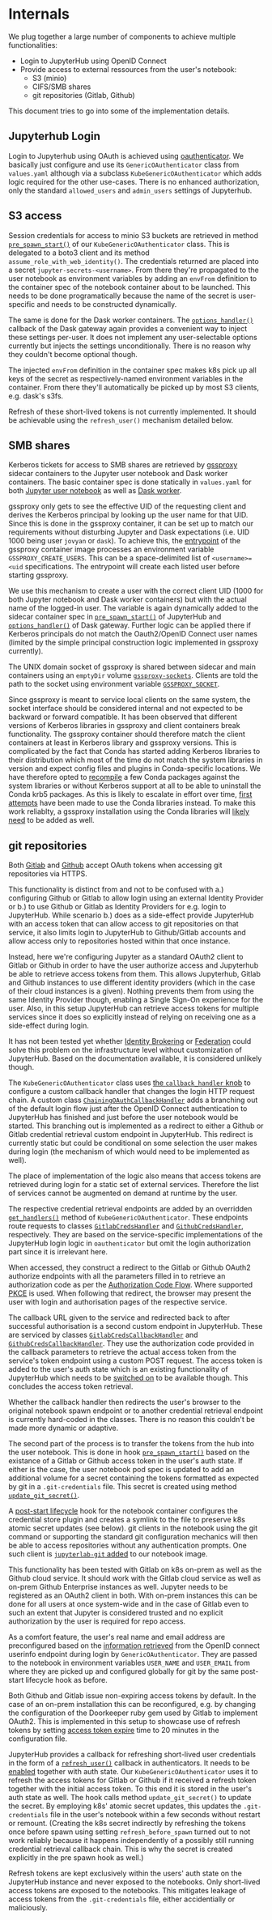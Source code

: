 # Internals

We plug together a large number of components to achieve multiple functionalities:

- Login to JupyterHub using OpenID Connect
- Provide access to external ressources from the user's notebook:
  - S3 (minio)
  - CIFS/SMB shares
  - git repositories (Gitlab, Github)

This document tries to go into some of the implementation details.

## Jupyterhub Login

Login to Jupyterhub using OAuth is achieved using
[oauthenticator](https://github.com/jupyterhub/oauthenticator).
We basically just configure and use its `GenericOAuthenticator` class from
`values.yaml` although via a subclass `KubeGenericOAuthenticator` which adds
logic required for the other use-cases.
There is no enhanced authorization, only the standard `allowed_users` and
`admin_users` settings of Jupyterhub.

## S3 access

Session credentials for access to minio S3 buckets are retrieved in method
[`pre_spawn_start()`](../files/jupyterhub/kubeoauth.py#L242) of our
`KubeGenericOAuthenticator` class.
This is delegated to a boto3 client and its method
`assume_role_with_web_identity()`.
The credentials returned are placed into a secret `jupyter-secrets-<username>`.
From there they're propagated to the user notebook as environment variables by
adding an `envFrom` definition to the container spec of the notebook container
about to be launched.
This needs to be done programatically because the name of the secret is
user-specific and needs to be constructed dynamically.

The same is done for the Dask worker containers.
The [`options_handler()`](../values.yaml#L180) callback of the Dask gateway
again provides a convenient way to inject these settings per-user.
It does not implement any user-selectable options currently but injects the
settings unconditionally.
There is no reason why they couldn't become optional though.

The injected `envFrom` definition in the container spec makes k8s pick up all
keys of the secret as respectively-named environment variables in the
container.
From there they'll automatically be picked up by most S3 clients, e.g. dask's
s3fs.

Refresh of these short-lived tokens is not currently implemented.
It should be achievable using the `refresh_user()` mechanism detailed below.

## SMB shares

Kerberos tickets for access to SMB shares are retrieved by
[gssproxy](https://github.com/gssapi/gssproxy) sidecar containers to the
Jupyter user notebook and Dask worker containers.
The basic container spec is done statically in `values.yaml` for both [Jupyter
user notebook](../values.yaml#L56) as well as [Dask
worker](../values.yaml#L250).

gssproxy only gets to see the effective UID of the requesting client and
derives the Kerberos principal by looking up the user name for that UID.
Since this is done in the gssproxy container, it can be set up to match our
requirements without disturbing Jupyter and Dask expectations (i.e. UID 1000
being user `jovyan` or `dask`).
To achieve this, the [entrypoint](../docker/gssproxy/entrypoint) of the gssproxy
container image processes an environment variable `GSSPROXY_CREATE_USERS`.
This can be a space-delimited list of `<username>=<uid` specifications.
The entrypoint will create each listed user before starting gssproxy.

We use this mechanism to create a user with the correct client UID (1000 for
both Jupyter notebook and Dask worker containers) but with the actual name of
the logged-in user.
The variable is again dynamically added to the sidecar container spec in
[`pre_spawn_start()`](../files/jupyterhub/kubeoauth.py#L261) of JupyterHub and
[`options_handler()`](../values.yaml#L190) of Dask gateway.
Further logic can be applied there if Kerberos principals do not match the
Oauth2/OpenID Connect user names (limited by the simple principal construction
logic implemented in gssproxy currently).

The UNIX domain socket of gssproxy is shared between sidecar and main
containers using an `emptyDir` volume [`gssproxy-sockets`](../values.yaml#L42).
Clients are told the path to the socket using environment variable
[`GSSPROXY_SOCKET`](../values.yaml#L35).

Since gssproxy is meant to service local clients on the same system, the socket
interface should be considered internal and not expected to be backward or
forward compatible.
It has been observed that different versions of Kerberos libraries in gssproxy
and client containers break functionality.
The gssproxy container should therefore match the client containers at least in
Kerberos library and gssproxy versions.
This is complicated by the fact that Conda has started adding Kerberos
libraries to their distribution which most of the time do not match the system
libraries in version and expect config files and plugins in Conda-specific
locations.
We have therefore opted to [recompile](../docker/jupyter/Dockerfile#L32) a
few Conda packages against the system libraries or without Kerberos support at
all to be able to uninstall the Conda krb5 packages.
As this is likely to escalate in effort over time, [first
attempts](../docker/jupyter/Dockerfile.conda-krb5) have been made to use the Conda
libraries instead.
To make this work reliablty, a gssproxy installation using the Conda libraries
will [likely need](../docker/jupyter/Dockerfile.conda-krb5#L38) to be added as
well.

## git repositories

Both
[Gitlab](https://gitlab.com/gitlab-org/gitlab/-/blob/master/vendor/jupyter/values.yaml)
and
[Github](https://github.blog/2012-09-21-easier-builds-and-deployments-using-git-over-https-and-oauth/)
accept OAuth tokens when accessing git repositories via HTTPS.

This functionality is distinct from and not to be confused with a.) configuring
Github or Gitlab to allow login using an external Identity Provider or b.) to
use Github or Gitlab as Identity Providers for e.g. login to JupyterHub.
While scenario b.) does as a side-effect provide JupyterHub with an access
token that can allow access to git repositories on that service, it also limits
login to JupyterHub to Github/Gitlab accounts and allow access only to
repositories hosted within that once instance.

Instead, here we're configuring Jupyter as a standard OAuth2 client to Gitlab
or Github in order to have the user authorize access and Jupyterhub be able to
retrieve access tokens from them.
This allows Jupyterhub, Gitlab and Github instances to use different identity
providers (which in the case of their cloud instances is a given).
Nothing prevents them from using the same Identity Provider though, enabling a
Single Sign-On experience for the user.
Also, in this setup JupyterHub can retrieve access tokens for multiple services
since it does so explicitly instead of relying on receiving one as a
side-effect during login.

It has not been tested yet whether [Identity
Brokering](https://www.keycloak.org/docs/latest/server_admin/#_identity_broker)
or [Federation](https://github.com/dexidp/dex) could solve this problem on the
infrastructure level without customization of JupyterHub.
Based on the documentation available, it is considered unlikely though.

The `KubeGenericOAuthenticator` class uses [the `callback_handler`
knob](../files/jupyterhub/kubeoauth.py#L42) to configure a custom callback
handler that changes the login HTTP request chain.
A custom class
[`ChainingOAuthCallbackHandler`](../files/jupyterhub/kubeoauth.py#L25) adds a
branching out of the default login flow just after the OpenID Connect
authentication to JupyterHub has finished and just before the user notebook
would be started.
This branching out is implemented as a redirect to either a Github or Gitlab
credential retrieval custom endpoint in JupyterHub.
This redirect is currently static but could be conditional on some selection
the user makes during login (the mechanism of which would need to be
implemented as well).

The place of implementation of the logic also means that access tokens are
retrieved during login for a static set of external services.
Therefore the list of services cannot be augmented on demand at runtime by the
user.

The respective credential retrieval endpoints are added by an overridden
[`get_handlers()`](../files/jupyterhub/kubeoauth.py#L108) method of
`KubeGenericOAuthenticator`.
These endpoints route requests to classes
[`GitlabCredsHandler`](../files/jupyterhub/gitlabcreds.py#L13) and
[`GithubCredsHandler`](../files/jupyterhub/githubcreds.py#L13), respectively.
They are based on the service-specific implementations of the JupyterHub login
logic in `oauthenticator` but omit the login authorization part since it is
irrelevant here.

When accessed, they construct a redirect to the Gitlab or Github OAuth2
authorize endpoints with all the parameters filled in to retrieve an
authorization code as per the [Authorization Code
Flow](https://oauth.net/2/grant-types/authorization-code/).
Where supported [PKCE](https://oauth.net/2/pkce/) is used.
When following that redirect, the browser may present the user with login and
authorisation pages of the respective service.

The callback URL given to the service and redirected back to after successful
authorisation is a second custom endpoint in JupyterHub.
These are serviced by classes
[`GitlabCredsCallbackHandler`](../files/jupyterhub/gitlabcreds.py#L52) and
[`GithubCredsCallbackHandler`](../files/jupyterhub/githubcreds.py#L54).
They use the authorization code provided in the callback parameters to retrieve
the actual access token from the service's token endpoint using a custom POST
request.
The access token is added to the user's auth state which is an existing
functionality of JupyterHub which needs to be [switched
on](../values.yaml#L125) to be available though.
This concludes the access token retrieval.

Whether the callback handler then redirects the user's browser to the original
notebook spawn endpoint or to another credential retrieval endpoint is
currently hard-coded in the classes.
There is no reason this couldn't be made more dynamic or adaptive.

The second part of the process is to transfer the tokens from the hub into the
user notebook.
This is done in hook
[`pre_spawn_start()`](../files/jupyterhub/kubeoauth.py#L313) based on the
existance of a Gitlab or Github access token in the user's auth state.
If either is the case, the user notebook pod spec is updated to add an
additional volume for a secret containing the tokens formatted as expected by
git in a `.git-credentials` file.
This secret is created using method
[`update_git_secret()`](../files/jupyterhub/kubeoauth.py#L176).

A [post-start lifecycle](../values.yaml#L75) hook for the notebook container
configures the credential store plugin and creates a symlink to the file to
preserve k8s atomic secret updates (see below).
git clients in the notebook using the git command or supporting the standard git
configuration mechanics will then be able to access repositories without any
authentication prompts.
One such client is [`jupyterlab-git` added](../docker/jupyter/Dockerfile#L61)
to our notebook image.

This functionality has been tested with Gitlab on k8s on-prem as well as the
Github cloud service.
It should work with the Gitlab cloud service as well as on-prem Github
Enterprise instances as well.
Jupyter needs to be registered as an OAuth2 client in both.
With on-prem instances this can be done for all users at once system-wide and
in the case of Gitlab even to such an extent that Jupyter is considered trusted
and no explicit authorization by the user is required for repo access.

As a comfort feature, the user's real name and email address are preconfigured
based on the [information retrieved](../files/jupyterhub/kubeoauth.py#L234)
from the OpenID connect userinfo endpoint during login by
`GenericOAuthenticator`.
They are passed to the notebook in environment variables `USER_NAME` and
`USER_EMAIL` from where they are picked up and configured globally for git by
the same post-start lifecycle hook as before.

Both Github and Gitlab issue non-expiring access tokens by default.
In the case of an on-prem installation this can be reconfigured, e.g. by
changing the configuration of the Doorkeeper ruby gem used by Gitlab to
implement OAuth2.
This is implemented in this setup to showcase use of refresh tokens by setting
[access token expire](../files/gitlab/doorkeeper.rb#L42) time to 20 minutes in
the configuration file.

JupyterHub provides a callback for refreshing short-lived user credentials in
the form of a [`refresh_user()`](../files/jupyterhub/kubeoauth.py#L118)
callback in authenticators.
It needs to be [enabled](../values.yaml#L127) together with auth state.
Our `KubeGenericOAuthenticator` uses it to refresh the access tokens for Gitlab or
Github if it received a refresh token together with the initial access token.
To this end it is stored in the user's auth state as well.
The hook calls method `update_git_secret()` to update the secret.
By employing k8s' atomic secret updates, this updates the `.git-credentials`
file in the user's notebook within a few seconds without restart or remount.
(Creating the k8s secret indirectly by refreshing the tokens once before spawn
using setting `refresh_before_spawn` turned out to not work reliably because it
happens independently of a possibly still running credential retrieval callback
chain.
This is why the secret is created explicitly in the pre spawn hook as well.)

Refresh tokens are kept exclusively within the users' auth state on the
JupyterHub instance and never exposed to the notebooks.
Only short-lived access tokens are exposed to the notebooks.
This mitigates leakage of access tokens from the `.git-credentials` file,
either accidentially or maliciously.
